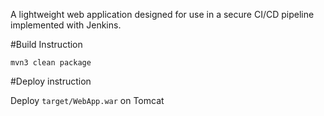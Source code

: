 A lightweight web application designed for use in a secure CI/CD pipeline implemented with Jenkins.

#Build Instruction

```
mvn3 clean package
```

#Deploy instruction

Deploy ```target/WebApp.war``` on Tomcat
